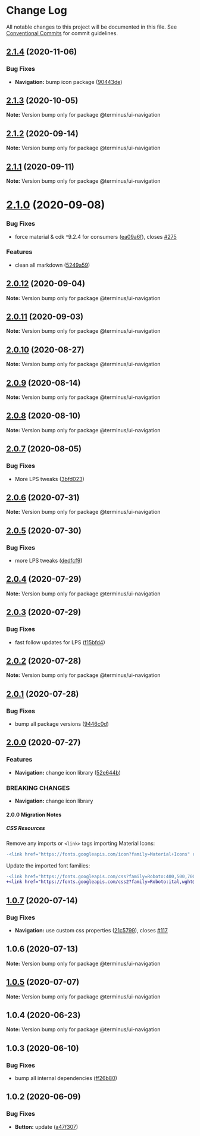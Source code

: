 # Change Log

All notable changes to this project will be documented in this file.
See [Conventional Commits](https://conventionalcommits.org) for commit guidelines.

## [2.1.4](https://github.com/GetTerminus/terminus-oss/compare/@terminus/ui-navigation@2.1.3...@terminus/ui-navigation@2.1.4) (2020-11-06)


### Bug Fixes

* **Navigation:** bump icon package ([90443de](https://github.com/GetTerminus/terminus-oss/commit/90443de898eef879e3d953a0de84e57770c95e7a))





## [2.1.3](https://github.com/GetTerminus/terminus-oss/compare/@terminus/ui-navigation@2.1.2...@terminus/ui-navigation@2.1.3) (2020-10-05)

**Note:** Version bump only for package @terminus/ui-navigation





## [2.1.2](https://github.com/GetTerminus/terminus-oss/compare/@terminus/ui-navigation@2.1.1...@terminus/ui-navigation@2.1.2) (2020-09-14)

**Note:** Version bump only for package @terminus/ui-navigation





## [2.1.1](https://github.com/GetTerminus/terminus-oss/compare/@terminus/ui-navigation@2.1.0...@terminus/ui-navigation@2.1.1) (2020-09-11)

**Note:** Version bump only for package @terminus/ui-navigation





# [2.1.0](https://github.com/GetTerminus/terminus-oss/compare/@terminus/ui-navigation@2.0.12...@terminus/ui-navigation@2.1.0) (2020-09-08)


### Bug Fixes

* force material & cdk ^9.2.4 for consumers ([ea09a6f](https://github.com/GetTerminus/terminus-oss/commit/ea09a6ff88a1ea239fe0e24cb011abfb3ffc8908)), closes [#275](https://github.com/GetTerminus/terminus-oss/issues/275)


### Features

* clean all markdown ([5249a59](https://github.com/GetTerminus/terminus-oss/commit/5249a59486be63b6d9a0be7a801defb9b6adcedc))





## [2.0.12](https://github.com/GetTerminus/terminus-oss/compare/@terminus/ui-navigation@2.0.11...@terminus/ui-navigation@2.0.12) (2020-09-04)

**Note:** Version bump only for package @terminus/ui-navigation





## [2.0.11](https://github.com/GetTerminus/terminus-oss/compare/@terminus/ui-navigation@2.0.10...@terminus/ui-navigation@2.0.11) (2020-09-03)

**Note:** Version bump only for package @terminus/ui-navigation

## [2.0.10](https://github.com/GetTerminus/terminus-oss/compare/@terminus/ui-navigation@2.0.9...@terminus/ui-navigation@2.0.10) (2020-08-27)

**Note:** Version bump only for package @terminus/ui-navigation

## [2.0.9](https://github.com/GetTerminus/terminus-oss/compare/@terminus/ui-navigation@2.0.8...@terminus/ui-navigation@2.0.9) (2020-08-14)

**Note:** Version bump only for package @terminus/ui-navigation

## [2.0.8](https://github.com/GetTerminus/terminus-oss/compare/@terminus/ui-navigation@2.0.7...@terminus/ui-navigation@2.0.8) (2020-08-10)

**Note:** Version bump only for package @terminus/ui-navigation

## [2.0.7](https://github.com/GetTerminus/terminus-oss/compare/@terminus/ui-navigation@2.0.6...@terminus/ui-navigation@2.0.7) (2020-08-05)

### Bug Fixes

* More LPS tweaks ([3bfd023](https://github.com/GetTerminus/terminus-oss/commit/3bfd023788f06b3bd609493d3308f902c11f0dcd))

## [2.0.6](https://github.com/GetTerminus/terminus-oss/compare/@terminus/ui-navigation@2.0.5...@terminus/ui-navigation@2.0.6) (2020-07-31)

**Note:** Version bump only for package @terminus/ui-navigation

## [2.0.5](https://github.com/GetTerminus/terminus-oss/compare/@terminus/ui-navigation@2.0.4...@terminus/ui-navigation@2.0.5) (2020-07-30)

### Bug Fixes

* more LPS tweaks ([dedfcf9](https://github.com/GetTerminus/terminus-oss/commit/dedfcf947e3bcd33041b388ccab9bcc5bf273f51))

## [2.0.4](https://github.com/GetTerminus/terminus-oss/compare/@terminus/ui-navigation@2.0.3...@terminus/ui-navigation@2.0.4) (2020-07-29)

**Note:** Version bump only for package @terminus/ui-navigation

## [2.0.3](https://github.com/GetTerminus/terminus-oss/compare/@terminus/ui-navigation@2.0.2...@terminus/ui-navigation@2.0.3) (2020-07-29)

### Bug Fixes

* fast follow updates for LPS ([f15bfd4](https://github.com/GetTerminus/terminus-oss/commit/f15bfd4fa088da2fea76e9964c664bad8844e740))

## [2.0.2](https://github.com/GetTerminus/terminus-oss/compare/@terminus/ui-navigation@2.0.1...@terminus/ui-navigation@2.0.2) (2020-07-28)

**Note:** Version bump only for package @terminus/ui-navigation

## [2.0.1](https://github.com/GetTerminus/terminus-oss/compare/@terminus/ui-navigation@2.0.0...@terminus/ui-navigation@2.0.1) (2020-07-28)

### Bug Fixes

* bump all package versions ([9446c0d](https://github.com/GetTerminus/terminus-oss/commit/9446c0d5cde3bd693cfba7cabbfd2db443a47b00))

## [2.0.0](https://github.com/GetTerminus/terminus-oss/compare/@terminus/ui-navigation@1.0.7...@terminus/ui-navigation@2.0.0) (2020-07-27)

### Features

* **Navigation:** change icon library ([52e644b](https://github.com/GetTerminus/terminus-oss/commit/52e644b5908f3557bcd340ac429c9d881dbb3a0f))

### BREAKING CHANGES

* **Navigation:** change icon library

#### 2.0.0 Migration Notes

##### CSS Resources

Remove any imports or `<link>` tags importing Material Icons:

```diff
-<link href="https://fonts.googleapis.com/icon?family=Material+Icons" rel="stylesheet">
```

Update the imported font families:

```diff
-<link href="https://fonts.googleapis.com/css?family=Roboto:400,500,700" rel="stylesheet">
+<link href="https://fonts.googleapis.com/css2?family=Roboto:ital,wght@0,400;0,500;0,700;1,400&display=swap" rel="stylesheet">
```

## [1.0.7](https://github.com/GetTerminus/terminus-oss/compare/@terminus/ui-navigation@1.0.6...@terminus/ui-navigation@1.0.7) (2020-07-14)

### Bug Fixes

* **Navigation:** use custom css properties ([21c5799](https://github.com/GetTerminus/terminus-oss/commit/21c5799cd299656450102eda99ab20ce7da5deab)), closes [#117](https://github.com/GetTerminus/terminus-oss/issues/117)

## 1.0.6 (2020-07-13)

**Note:** Version bump only for package @terminus/ui-navigation

## [1.0.5](https://github.com/GetTerminus/terminus-oss/compare/@terminus/ui-navigation@1.0.4...@terminus/ui-navigation@1.0.5) (2020-07-07)

**Note:** Version bump only for package @terminus/ui-navigation

## 1.0.4 (2020-06-23)

**Note:** Version bump only for package @terminus/ui-navigation

## 1.0.3 (2020-06-10)

### Bug Fixes

* bump all internal dependencies ([ff26b80](https://github.com/GetTerminus/terminus-oss/commit/ff26b806bb599401f006996be5b567a378e68ef3))

## 1.0.2 (2020-06-09)

### Bug Fixes

* **Button:** update ([a47f307](https://github.com/GetTerminus/terminus-oss/commit/a47f30757b9216d6ee76788c117e76eacf5289e5))
